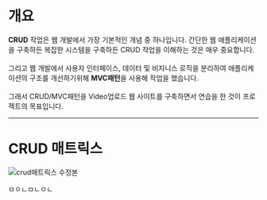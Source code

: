 <h1>개요</h1>

<b>CRUD</b> 작업은 웹 개발에서 가장 기본적인 개념 중 하나입니다. 간단한 웹 애플리케이션을 구축하든 복잡한 시스템을 구축하든 CRUD 작업을 이해하는 것은 매우 중요합니다.
<br><br>
그리고 웹 개발에서 사용자 인터페이스, 데이터 및 비지니스 로직을 분리하여 애플리케이션의 구조를 개선하기위해 <b>MVC패턴</b>을 사용해 작업을 했습니다.
<br><br>
그래서 CRUD/MVC패턴을 Video업로드 웹 사이트를 구축하면서 연습을 한 것이 프로젝트의 목표입니다.
<hr>

# CRUD 매트릭스

![crud매트릭스 수정본](https://github.com/hkw2304/VideoUploading/assets/111471255/c7606aa8-91ef-4c49-a8e2-d327ec0a6f1a)



ㅁㅇㄴㅁㄴㅇㄴ
